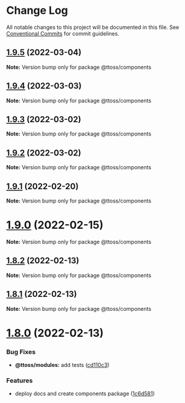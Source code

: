# Change Log

All notable changes to this project will be documented in this file.
See [Conventional Commits](https://conventionalcommits.org) for commit guidelines.

## [1.9.5](https://github.com/ttoss/modules/compare/v1.9.4...v1.9.5) (2022-03-04)

**Note:** Version bump only for package @ttoss/components

## [1.9.4](https://github.com/ttoss/modules/compare/v1.9.3...v1.9.4) (2022-03-03)

**Note:** Version bump only for package @ttoss/components

## [1.9.3](https://github.com/ttoss/modules/compare/v1.9.2...v1.9.3) (2022-03-02)

**Note:** Version bump only for package @ttoss/components

## [1.9.2](https://github.com/ttoss/modules/compare/v1.9.1...v1.9.2) (2022-03-02)

**Note:** Version bump only for package @ttoss/components

## [1.9.1](https://github.com/ttoss/modules/compare/v1.9.0...v1.9.1) (2022-02-20)

**Note:** Version bump only for package @ttoss/components

# [1.9.0](https://github.com/ttoss/modules/compare/v1.8.2...v1.9.0) (2022-02-15)

**Note:** Version bump only for package @ttoss/components

## [1.8.2](https://github.com/ttoss/modules/compare/v1.8.1...v1.8.2) (2022-02-13)

**Note:** Version bump only for package @ttoss/components

## [1.8.1](https://github.com/ttoss/modules/compare/v1.8.0...v1.8.1) (2022-02-13)

**Note:** Version bump only for package @ttoss/components

# [1.8.0](https://github.com/ttoss/modules/compare/v1.7.3...v1.8.0) (2022-02-13)

### Bug Fixes

- **@ttoss/modules:** add tests ([cd110c3](https://github.com/ttoss/modules/commit/cd110c3ea84ce2cad431bc98a33db3fa6cd6e6e0))

### Features

- deploy docs and create components package ([1c6d581](https://github.com/ttoss/modules/commit/1c6d5813185eec5e88672bb1547d1b23578eb76b))
